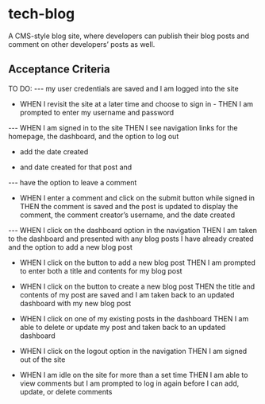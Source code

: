 # tech-blog
A CMS-style blog site, where developers can publish their blog posts and comment on other developers’ posts as well.


## Acceptance Criteria


TO DO:
--- my user credentials are saved and I am logged into the site

- WHEN I revisit the site at a later time and choose to sign in - THEN I am prompted to enter my username and password

--- WHEN I am signed in to the site THEN I see navigation links for the homepage, the dashboard, and the option to log out

- add the date created

- and date created for that post and 

--- have the option to leave a comment 

- WHEN I enter a comment and click on the submit button while signed in THEN the comment is saved and the post is updated to display the comment, the comment creator’s username, and the date created

--- WHEN I click on the dashboard option in the navigation THEN I am taken to the dashboard and presented with any blog posts I have already created and the option to add a new blog post

- WHEN I click on the button to add a new blog post THEN I am prompted to enter both a title and contents for my blog post

- WHEN I click on the button to create a new blog post THEN the title and contents of my post are saved and I am taken back to an updated dashboard with my new blog post

- WHEN I click on one of my existing posts in the dashboard THEN I am able to delete or update my post and taken back to an updated dashboard

- WHEN I click on the logout option in the navigation THEN I am signed out of the site

- WHEN I am idle on the site for more than a set time THEN I am able to view comments but I am prompted to log in again before I can add, update, or delete comments
```